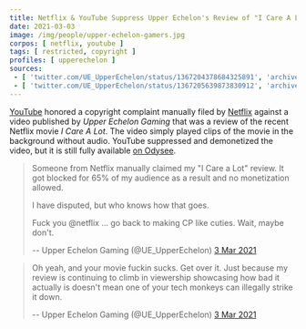 ```yaml
---
title: Netflix & YouTube Suppress Upper Echelon's Review of "I Care A Lot"
date: 2021-03-03
image: /img/people/upper-echelon-gamers.jpg
corpos: [ netflix, youtube ]
tags: [ restricted, copyright ]
profiles: [ upperechelon ]
sources:
 - [ 'twitter.com/UE_UpperEchelon/status/1367204378684325891', 'archive.is/4qfUl' ]
 - [ 'twitter.com/UE_UpperEchelon/status/1367205639873830912', 'archive.is/xOQre' ]
---
```


[YouTube](/youtube/) honored a copyright complaint manually filed by
[Netflix](/netflix/) against a video published by _Upper Echelon Gaming_ that
was a review of the recent Netflix movie _I Care A Lot_. The video simply
played clips of the movie in the background without audio. YouTube suppressed
and demonetized the video, but it is still fully available [on
Odysee](https://odysee.com/@UpperEchelonGamers:3/massively-over-hyped-i-care-a-lot-review:2).

> Someone from Netflix manually claimed my "I Care a Lot" review. It got
> blocked for 65% of my audience as a result and no monetization allowed. 
>
> I have disputed, but who knows how that goes. 
>
> Fuck you @netflix ... go back to making CP like cuties. Wait, maybe don't.
>
> -- Upper Echelon Gaming (@UE_UpperEchelon) [3 Mar 2021](https://archive.is/4qfUl)

> Oh yeah, and your movie fuckin sucks. Get over it. Just because my review is
> continuing to climb in viewership showcasing how bad it actually is doesn't
> mean one of your tech monkeys can illegally strike it down.
>
> -- Upper Echelon Gaming (@UE_UpperEchelon) [3 Mar 2021](https://archive.is/xOQre)
